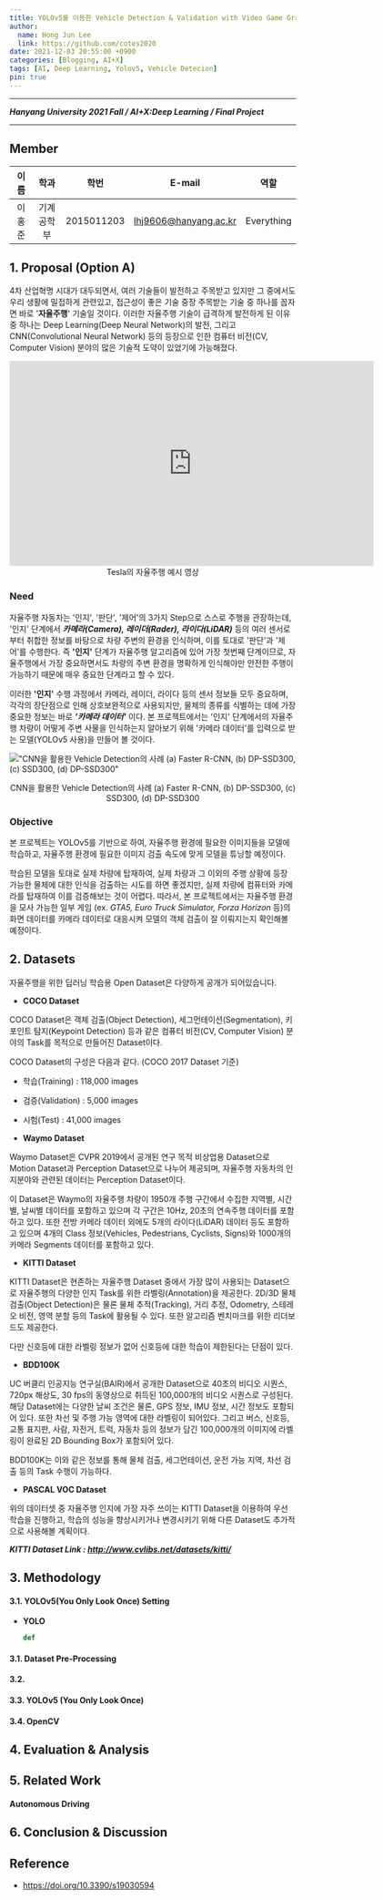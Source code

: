 ```yaml
---
title: YOLOv5를 이용한 Vehicle Detection & Validation with Video Game Graphics (AI-X:Deep-Learning)
author: 
  name: Hong Jun Lee
  link: https://github.com/cotes2020
date: 2021-12-03 20:55:00 +0900
categories: [Blogging, AI+X]
tags: [AI, Deep Learning, Yolov5, Vehicle Detecion]
pin: true
---
```


---

***Hanyang University 2021 Fall / AI+X:Deep Learning / Final Project***

---

## Member

|  이름  |    학과    |    학번    |        E-mail         | 역할 |
| :----: | :--------: | :--------: | :-------------------: | :----:|
| 이홍준 | 기계공학부 | 2015011203 | lhj9606@hanyang.ac.kr | Everything |

## 1. Proposal (Option A)

 4차 산업혁명 시대가 대두되면서, 여러 기술들이 발전하고 주목받고 있지만 그 중에서도 우리 생활에 밀접하게 관련있고, 접근성이 좋은 기술 중장 주목받는 기술 중 하나를 꼽자면 바로 '**자율주행**' 기술일 것이다. 이러한 자율주행 기술이 급격하게 발전하게 된 이유 중 하나는 Deep Learning(Deep Neural Network)의 발전, 그리고 CNN(Convolutional Neural Network) 등의 등장으로 인한 컴퓨터 비전(CV, Computer Vision) 분야의 많은 기술적 도약이 있었기에 가능해졌다.



<iframe title="vimeo-player" src="https://player.vimeo.com/video/192179726?h=849b6a5ec9" width="640" height="360" frameborder="0" allowfullscreen></iframe>

<center>Tesla의 자율주행 예시 영상</center>

 ### Need

자율주행 자동차는 '인지', '판단', '제어'의 3가지 Step으로 스스로 주행을 관장하는데, '인지' 단계에서 ***카메라(Camera), 레이더(Rader), 라이다(LiDAR)*** 등의 여러 센서로 부터 취합한 정보를 바탕으로 차량 주변의 환경을 인식하며, 이를 토대로 '판단'과 '제어'를 수행한다. 즉 **'인지'** 단계가 자율주행 알고리즘에 있어 가장 첫번째 단계이므로, 자율주행에서 가장 중요하면서도 차량의 주변 환경을 명확하게 인식해야만 안전한 주행이 가능하기 때문에 매우 중요한 단계라고 할 수 있다.

이러한 **'인지'** 수행 과정에서 카메라, 레이더, 라이다 등의 센서 정보들 모두 중요하며, 각각의 장단점으로 인해 상호보완적으로 사용되지만, 물체의 종류를 식별하는 데에 가장 중요한 정보는 바로 ***'카메라 데이터'*** 이다. 본 프로젝트에서는 '인지' 단계에서의 자율주행 차량이 어떻게 주변 사물을 인식하는지 알아보기 위해 '카메라 데이터'를 입력으로 받는 모델(YOLOv5 사용)을 만들어 볼 것이다.



!["CNN을 활용한 Vehicle Detection의 사례 (a) Faster R-CNN, (b) DP-SSD300, (c) SSD300, (d) DP-SSD300"](https://www.mdpi.com/sensors/sensors-19-00594/article_deploy/html/images/sensors-19-00594-g001.png)

<center>CNN을 활용한 Vehicle Detection의 사례 (a) Faster R-CNN, (b) DP-SSD300, (c) SSD300, (d) DP-SSD300</center>

### Objective

본 프로젝트는 YOLOv5를 기반으로 하여, 자율주행 환경에 필요한 이미지들을 모델에 학습하고, 자율주행 환경에 필요한 이미지 검출 속도에 맞게 모델을 튜닝할 예정이다. 

학습된 모델을 토대로 실제 차량에 탑재하여, 실제 차량과 그 이외의 주행 상황에 등장 가능한 물체에 대한 인식을 검출하는 시도를 하면 좋겠지만, 실제 차량에 컴퓨터와 카메라를 탑재하여 이를 검증해보는 것이 어렵다. 따라서, 본 프로젝트에서는 자율주행 환경을 모사 가능한 일부 게임 (ex. *GTA5, Euro Truck Simulator, Forza Horizon* 등)의 화면 데이터를 카메라 데이터로 대응시켜 모델의 객체 검출이 잘 이뤄지는지 확인해볼 예정이다.



## 2. Datasets

자율주행을 위한 딥러닝 학습용 Open Dataset은 다양하게 공개가 되어있습니다. 

* **COCO Dataset**


COCO Dataset은 객체 검출(Object Detection), 세그먼테이션(Segmentation), 키포인트 탐지(Keypoint Detection) 등과 같은 컴퓨터 비전(CV, Computer Vision) 분야의 Task를 목적으로 만들어진 Dataset이다. 



COCO Dataset의 구성은 다음과 같다. (COCO 2017 Dataset 기준)

- 학습(Training) : 118,000 images

- 검증(Validation) : 5,000 images

- 시험(Test) : 41,000 images

  

* **Waymo Dataset**


Waymo Dataset은 CVPR 2019에서 공개된 연구 목적 비상업용 Dataset으로 Motion Dataset과 Perception Dataset으로 나누어 제공되며, 자율주행 자동차의 인지분야와 관련된 데이터는 Perception Dataset이다. 



이 Dataset은 Waymo의 자율주행 차량이 1950개 주행 구간에서 수집한 지역별, 시간별, 날씨별 데이터를 포함하고 있으며 각 구간은 10Hz, 20초의 연속주행 데이터를 포함하고 있다. 또한 전방 카메라 데이터 외에도 5개의 라이다(LiDAR) 데이터 등도 포함하고 있으며 4개의 Class 정보(Vehicles, Pedestrians, Cyclists, Signs)와 1000개의 카메라 Segments 데이터를 포함하고 있다.



* **KITTI Dataset**


KITTI Dataset은 현존하는 자율주행 Dataset 중에서 가장 많이 사용되는 Dataset으로 자율주행의 다양한 인지 Task를 위한 라벨링(Annotation)을 제공한다. 2D/3D 물체 검출(Object Detection)은 물론 물체 추적(Tracking), 거리 추정, Odometry, 스테레오 비전, 영역 분할 등의 Task에 활용될 수 있다. 또한 알고리즘 벤치마크를 위한 리더보드도 제공한다.



다만 신호등에 대한 라벨링 정보가 없어 신호등에 대한 학습이 제한된다는 단점이 있다.



* **BDD100K**


UC 버클리 인공지능 연구실(BAIR)에서 공개한 Dataset으로 40초의 비디오 시퀀스, 720px 해상도, 30 fps의 동영상으로 취득된 100,000개의 비디오 시퀀스로 구성된다. 해당 Dataset에는 다양한 날씨 조건은 물론, GPS 정보, IMU 정보, 시간 정보도 포함되어 있다. 또한 차선 및 주행 가능 영역에 대한 라벨링이 되어있다. 그리고 버스, 신호등, 교통 표지판, 사람, 자전거, 트럭, 자동차 등의 정보가 담긴 100,000개의 이미지에 라벨링이 완료된 2D Bounding Box가 포함되어 있다.

BDD100K는 이와 같은 정보를 통해 물체 검출, 세그먼테이션, 운전 가능 지역, 차선 검출 등의 Task 수행이 가능하다.



* **PASCAL VOC Dataset**



 위의 데이터셋 중 자율주행 인지에 가장 자주 쓰이는 KITTI Dataset을 이용하여 우선 학습을 진행하고, 학습의 성능을 향상시키거나 변경시키기 위해 다른 Dataset도 추가적으로 사용해볼 계획이다.

***KITTI Dataset Link : http://www.cvlibs.net/datasets/kitti/***









## 3. Methodology

#### 3.1. YOLOv5(You Only Look Once) Setting

* **YOLO**

  ```python
  def  
  ```

  

####  3.1. Dataset Pre-Processing

####  3.2.  

#### 3.3. YOLOv5 (You Only Look Once)

#### 3.4. OpenCV






## 4. Evaluation & Analysis


## 5. Related Work


#### Autonomous Driving 

## 6. Conclusion & Discussion



## Reference

* https://doi.org/10.3390/s19030594
